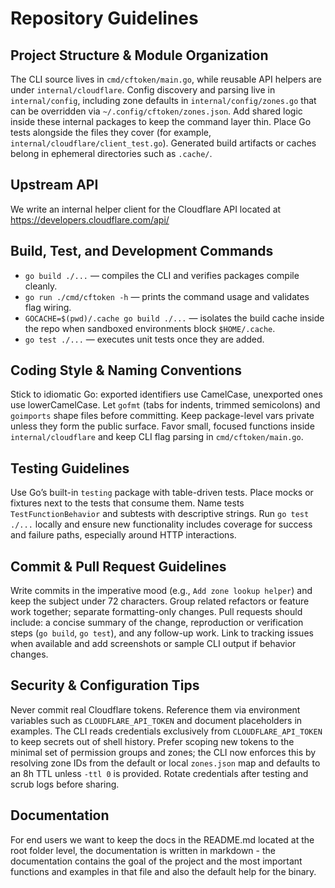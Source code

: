 # Repository Guidelines

## Project Structure & Module Organization
The CLI source lives in `cmd/cftoken/main.go`, while reusable API helpers are under `internal/cloudflare`. Config discovery and parsing live in `internal/config`, including zone defaults in `internal/config/zones.go` that can be overridden via `~/.config/cftoken/zones.json`. Add shared logic inside these internal packages to keep the command layer thin. Place Go tests alongside the files they cover (for example, `internal/cloudflare/client_test.go`). Generated build artifacts or caches belong in ephemeral directories such as `.cache/`.

## Upstream API
We write an internal helper client for the Cloudflare API located at https://developers.cloudflare.com/api/

## Build, Test, and Development Commands
- `go build ./...` — compiles the CLI and verifies packages compile cleanly.
- `go run ./cmd/cftoken -h` — prints the command usage and validates flag wiring.
- `GOCACHE=$(pwd)/.cache go build ./...` — isolates the build cache inside the repo when sandboxed environments block `$HOME/.cache`.
- `go test ./...` — executes unit tests once they are added.

## Coding Style & Naming Conventions
Stick to idiomatic Go: exported identifiers use CamelCase, unexported ones use lowerCamelCase. Let `gofmt` (tabs for indents, trimmed semicolons) and `goimports` shape files before committing. Keep package-level vars private unless they form the public surface. Favor small, focused functions inside `internal/cloudflare` and keep CLI flag parsing in `cmd/cftoken/main.go`.

## Testing Guidelines
Use Go’s built-in `testing` package with table-driven tests. Place mocks or fixtures next to the tests that consume them. Name tests `TestFunctionBehavior` and subtests with descriptive strings. Run `go test ./...` locally and ensure new functionality includes coverage for success and failure paths, especially around HTTP interactions.

## Commit & Pull Request Guidelines
Write commits in the imperative mood (e.g., `Add zone lookup helper`) and keep the subject under 72 characters. Group related refactors or feature work together; separate formatting-only changes. Pull requests should include: a concise summary of the change, reproduction or verification steps (`go build`, `go test`), and any follow-up work. Link to tracking issues when available and add screenshots or sample CLI output if behavior changes.

## Security & Configuration Tips
Never commit real Cloudflare tokens. Reference them via environment variables such as `CLOUDFLARE_API_TOKEN` and document placeholders in examples. The CLI reads credentials exclusively from `CLOUDFLARE_API_TOKEN` to keep secrets out of shell history. Prefer scoping new tokens to the minimal set of permission groups and zones; the CLI now enforces this by resolving zone IDs from the default or local `zones.json` map and defaults to an 8h TTL unless `-ttl 0` is provided. Rotate credentials after testing and scrub logs before sharing.

## Documentation
For end users we want to keep the docs in the README.md located at the root folder level, the documentation is written in markdown - the documentation contains the goal of the project and the most important functions and examples in that file and also the default help for the binary.
